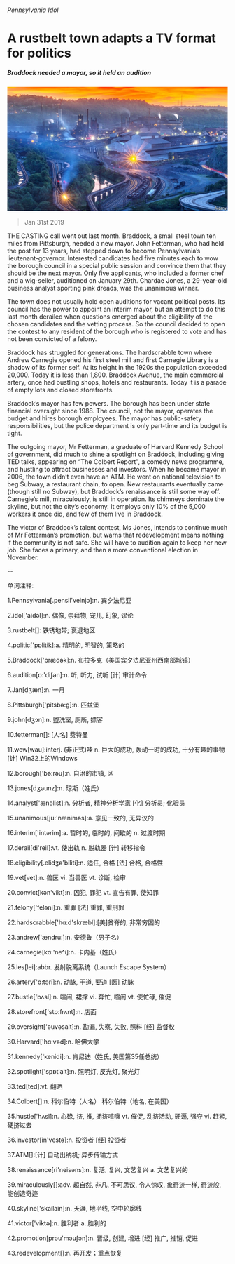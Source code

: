 ###### Pennsylvania Idol

# A rustbelt town adapts a TV format for politics 

##### Braddock needed a mayor, so it held an audition 

![image](images/20190202_USP004_0.jpg) 

> Jan 31st 2019 

 

THE CASTING call went out last month. Braddock, a small steel town ten miles from Pittsburgh, needed a new mayor. John Fetterman, who had held the post for 13 years, had stepped down to become Pennsylvania’s lieutenant-governor. Interested candidates had five minutes each to wow the borough council in a special public session and convince them that they should be the next mayor. Only five applicants, who included a former chef and a wig-seller, auditioned on January 29th. Chardae Jones, a 29-year-old business analyst sporting pink dreads, was the unanimous winner. 

The town does not usually hold open auditions for vacant political posts. Its council has the power to appoint an interim mayor, but an attempt to do this last month derailed when questions emerged about the eligibility of the chosen candidates and the vetting process. So the council decided to open the contest to any resident of the borough who is registered to vote and has not been convicted of a felony. 

Braddock has struggled for generations. The hardscrabble town where Andrew Carnegie opened his first steel mill and first Carnegie Library is a shadow of its former self. At its height in the 1920s the population exceeded 20,000. Today it is less than 1,800. Braddock Avenue, the main commercial artery, once had bustling shops, hotels and restaurants. Today it is a parade of empty lots and closed storefronts. 

Braddock’s mayor has few powers. The borough has been under state financial oversight since 1988. The council, not the mayor, operates the budget and hires borough employees. The mayor has public-safety responsibilities, but the police department is only part-time and its budget is tight. 

The outgoing mayor, Mr Fetterman, a graduate of Harvard Kennedy School of government, did much to shine a spotlight on Braddock, including giving TED talks, appearing on “The Colbert Report”, a comedy news programme, and hustling to attract businesses and investors. When he became mayor in 2006, the town didn’t even have an ATM. He went on national television to beg Subway, a restaurant chain, to open. New restaurants eventually came (though still no Subway), but Braddock’s renaissance is still some way off. Carnegie’s mill, miraculously, is still in operation. Its chimneys dominate the skyline, but not the city’s economy. It employs only 10% of the 5,000 workers it once did, and few of them live in Braddock. 

The victor of Braddock’s talent contest, Ms Jones, intends to continue much of Mr Fetterman’s promotion, but warns that redevelopment means nothing if the community is not safe. She will have to audition again to keep her new job. She faces a primary, and then a more conventional election in November. 

-- 

 单词注释:

1.Pennsylvania[.pensil'veinjә]:n. 宾夕法尼亚 

2.idol['aidәl]:n. 偶像, 崇拜物, 宠儿, 幻象, 谬论 

3.rustbelt[]: 铁锈地带; 衰退地区 

4.politic['pɒlitik]:a. 精明的, 明智的, 策略的 

5.Braddock['brædək]:n. 布拉多克（美国宾夕法尼亚州西南部城镇） 

6.audition[ɒ:'diʃәn]:n. 听, 听力, 试听 [计] 审计命令 

7.Jan[dʒæn]:n. 一月 

8.Pittsburgh['pitsbә:g]:n. 匹兹堡 

9.john[dʒɔn]:n. 盥洗室, 厕所, 嫖客 

10.fetterman[]: [人名] 费特曼 

11.wow[wau]:interj. (非正式)哇 n. 巨大的成功, 轰动一时的成功, 十分有趣的事物 [计] WIn32上的Windows 

12.borough['bә:rәu]:n. 自治的市镇, 区 

13.jones[dʒәunz]:n. 琼斯（姓氏） 

14.analyst['ænәlist]:n. 分析者, 精神分析学家 [化] 分析员; 化验员 

15.unanimous[ju:'nænimәs]:a. 意见一致的, 无异议的 

16.interim['intәrim]:a. 暂时的, 临时的, 间歇的 n. 过渡时期 

17.derail[di'reil]:vt. 使出轨 n. 脱轨器 [计] 转移指令 

18.eligibility[.elidʒә'biliti]:n. 适任, 合格 [法] 合格, 合格性 

19.vet[vet]:n. 兽医 vi. 当兽医 vt. 诊断, 检审 

20.convict[kәn'vikt]:n. 囚犯, 罪犯 vt. 宣告有罪, 使知罪 

21.felony['felәni]:n. 重罪 [法] 重罪, 重刑罪 

22.hardscrabble['hɑ:d'skræbl]:[美]贫脊的, 非常穷困的 

23.andrew['ændru:]:n. 安德鲁（男子名） 

24.carnegie[kɑ:'ne^i]:n. 卡内基（姓氏） 

25.les[lei]:abbr. 发射脱离系统（Launch Escape System） 

26.artery['ɑ:tәri]:n. 动脉, 干道, 要道 [医] 动脉 

27.bustle['bʌsl]:n. 喧闹, 裙撑 vi. 奔忙, 喧闹 vt. 使忙碌, 催促 

28.storefront['stɒ:frʌnt]:n. 店面 

29.oversight['әuvәsait]:n. 勘漏, 失察, 失败, 照料 [经] 监督权 

30.Harvard['hɑ:vәd]:n. 哈佛大学 

31.kennedy['kenidi]:n. 肯尼迪（姓氏, 美国第35任总统） 

32.spotlight['spɒtlait]:n. 照明灯, 反光灯, 聚光灯 

33.ted[ted]:vt. 翻晒 

34.Colbert[]:n. 科尔伯特（人名） 科尔伯特（地名, 在美国） 

35.hustle['hʌsl]:n. 心碌, 挤, 推, 拥挤喧嚷 vt. 催促, 乱挤活动, 硬逼, 强夺 vi. 赶紧, 硬挤过去 

36.investor[in'vestә]:n. 投资者 [经] 投资者 

37.ATM[]:[计] 自动出纳机; 异步传输方式 

38.renaissance[ri'neisәns]:n. 复活, 复兴, 文艺复兴 a. 文艺复兴的 

39.miraculously[]:adv. 超自然, 非凡, 不可思议, 令人惊叹, 象奇迹一样, 奇迹般, 能创造奇迹 

40.skyline['skailain]:n. 天涯, 地平线, 空中轮廓线 

41.victor['viktә]:n. 胜利者 a. 胜利的 

42.promotion[prәu'mәuʃәn]:n. 晋级, 创建, 增进 [经] 推广, 推销, 促进 

43.redevelopment[]:n. 再开发；重点恢复 

